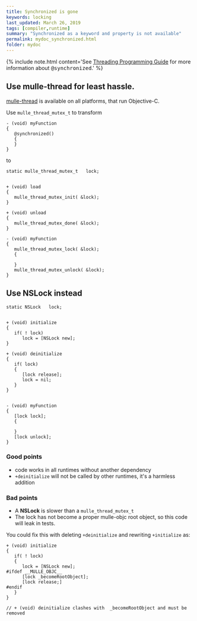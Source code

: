 ```yaml
---
title: Synchronized is gone
keywords: locking
last_updated: March 26, 2019
tags: [compiler,runtime]
summary: "Synchronized as a keyword and property is not available"
permalink: mydoc_synchronized.html
folder: mydoc
---
```


{% include note.html content='See <a href="https://developer.apple.com/library/archive/documentation/Cocoa/Conceptual/Multithreading/ThreadSafety/ThreadSafety.html#//apple_ref/doc/uid/10000057i-CH8-SW16">Threading Programming Guide</a> for more information about <tt>@synchronized</tt>.' %}


## Use mulle-thread for least hassle.

[mulle-thread](//github.com/mulle-concurrent/mulle-thread)
is available on all platforms, that run Objective-C.

Use `mulle_thread_mutex_t` to transform

``` objc
- (void) myFunction
{
   @synchronized()
   {
   }
}
```

to


``` objc
static mulle_thread_mutex_t   lock;


+ (void) load
{
   mulle_thread_mutex_init( &lock);
}

+ (void) unload
{
   mulle_thread_mutex_done( &lock);
}

- (void) myFunction
{
   mulle_thread_mutex_lock( &lock);
   {

   }
   mulle_thread_mutex_unlock( &lock);
}

```


## Use NSLock instead


``` objc
static NSLock   lock;


+ (void) initialize
{
   if( ! lock)
      lock = [NSLock new];
}

+ (void) deinitialize
{
   if( lock)
   {
      [lock release];
      lock = nil;
   }
}


- (void) myFunction
{
   [lock lock];
   {

   }
   [lock unlock];
}

```

### Good points

* code works in all runtimes without another dependency
* `+deinitialize` will not be called by other runtimes, it's a harmless addition

### Bad points

* A **NSLock** is slower than a `mulle_thread_mutex_t`
* The lock has not become a proper mulle-objc root object, so this code will leak in tests.

You could fix this with deleting `+deinitialize` and rewriting `+initialize` as:

``` objc
+ (void) initialize
{
   if( ! lock)
   {
      lock = [NSLock new];
#ifdef __MULLE_OBJC__
      [lock _becomeRootObject];
      [lock release;]
#endif
   }
}

// + (void) deinitialize clashes with  _becomeRootObject and must be removed
```